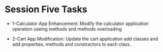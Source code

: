 # Session Five Tasks

- 1-Calculator App Enhancement: Modify the calculator application operation useing methods and methods overloading

- 2-Cart App Modification: Update the cart application add classes and add properties, methods and constractors to each class.
